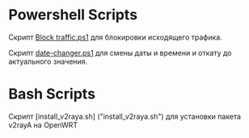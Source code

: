 # Powershell Scripts

Скрипт [Block traffic.ps1](https://github.com/shapdm/Powershell-Scripts/blob/824b4fe2dcf19140ed4be2947484e7acdaae868b/Block%20traffic.ps1 "Block traffic.ps1") для блокировки исходящего трафика.

Скрипт [date-changer.ps1](https://github.com/shapdm/Powershell-Scripts/blob/824b4fe2dcf19140ed4be2947484e7acdaae868b/date-changer.ps1 "date-changer.ps1") для смены даты и времени и откату до актуального значения.

# Bash Scripts

Скрипт [install_v2raya.sh] ("install_v2raya.sh") для установки пакета v2rayA на OpenWRT